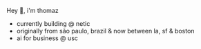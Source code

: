 Hey 👋, i'm thomaz

- currently building @ netic
- originally from são paulo, brazil & now between la, sf & boston
- ai for business @ usc

